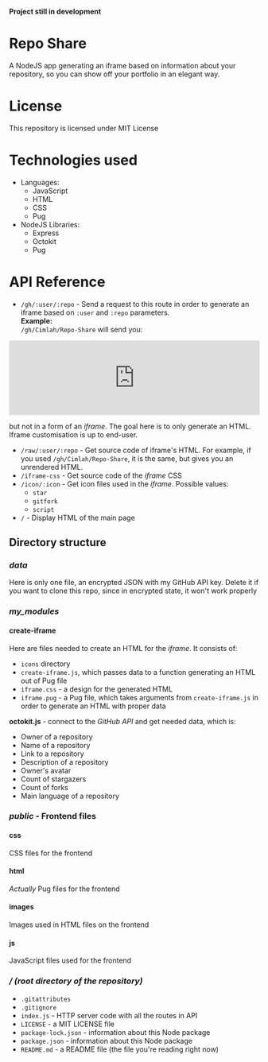 **Project still in development**

# Repo Share

A NodeJS app generating an iframe based on information about your repository, so you can show off your portfolio in an elegant way.

# License

This repository is licensed under MIT License

# Technologies used

  * Languages:
    * JavaScript
    * HTML
    * CSS
    * Pug
  * NodeJS Libraries:
    * Express
    * Octokit
    * Pug

# API Reference

  * `/gh/:user/:repo` - Send a request to this route in order to generate an iframe based on `:user` and `:repo` parameters.  
  **Example:**  
  `/gh/Cimlah/Repo-Share` will send you:
  
  <iframe src="https://repo-share.herokuapp.com/gh/Cimlah/Repo-Share", frameborder="0", width="100%"></iframe>

  but not in a form of an *iframe*. The goal here is to only generate an HTML. Iframe customisation is up to end-user.
  * `/raw/:user/:repo` - Get source code of iframe's HTML. For example, if you used `/gh/Cimlah/Repo-Share`, it is the same, but gives you an unrendered HTML.
  * `/iframe-css` - Get source code of the *iframe* CSS
  * `/icon/:icon` - Get icon files used in the *iframe*. Possible values:
    * `star`
    * `gitfork`
    * `script`
  * `/` - Display HTML of the main page

## Directory structure

### ***data***
Here is only one file, an encrypted JSON with my GitHub API key. Delete it if you want to clone this repo, since in encrypted state, it won't work properly

### ***my_modules***
#### **create-iframe**
Here are files needed to create an HTML for the *iframe*. It consists of:
  * `icons` directory
  * `create-iframe.js`, which passes data to a function generating an HTML out of Pug file
  * `iframe.css` - a design for the generated HTML
  * `iframe.pug` - a Pug file, which takes arguments from `create-iframe.js` in order to generate an HTML with proper data

**octokit.js** - connect to the *GitHub API* and get needed data, which is:
  * Owner of a repository
  * Name of a repository
  * Link to a repository
  * Description of a repository
  * Owner's avatar
  * Count of stargazers
  * Count of forks
  * Main language of a repository

### ***public*** - Frontend files
#### **css**
CSS files for the frontend

#### **html**
*Actually* Pug files for the frontend

#### **images**
Images used in HTML files on the frontend

#### **js**
JavaScript files used for the frontend

### ***/ (root directory of the repository)***
  * `.gitattributes`
  * `.gitignore`
  * `index.js` - HTTP server code with all the routes in API
  * `LICENSE` - a MIT LICENSE file
  * `package-lock.json` - information about this Node package
  * `package.json` - information about this Node package
  * `README.md` - a README file (the file you're reading right now)